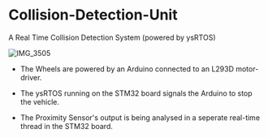 # Collision-Detection-Unit
A Real Time Collision Detection System (powered by ysRTOS)

![IMG_3505](https://user-images.githubusercontent.com/37622719/231646865-866f446d-fbd0-49d3-b0a6-2ceb4f79a3e5.png)

+ The Wheels are powered by an Arduino connected to an L293D motor-driver.

+ The ysRTOS running on the STM32 board signals the Arduino to stop the vehicle.

+ The Proximity Sensor's output is being analysed in a seperate real-time thread in the STM32 board.

